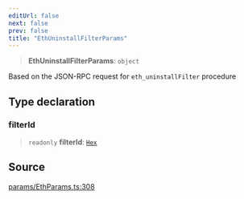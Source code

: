```yaml
---
editUrl: false
next: false
prev: false
title: "EthUninstallFilterParams"
---
```


> **EthUninstallFilterParams**: `object`

Based on the JSON-RPC request for `eth_uninstallFilter` procedure

## Type declaration

### filterId

> `readonly` **filterId**: [`Hex`](/reference/tevm/actions-types/type-aliases/hex/)

## Source

[params/EthParams.ts:308](https://github.com/evmts/tevm-monorepo/blob/main/packages/actions-types/src/params/EthParams.ts#L308)
